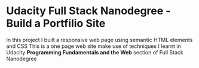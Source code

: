 # Udacity Full Stack Nanodegree - Build a Portfilio Site
In this project I built a responsive web page using semantic HTML elements and CSS 
This is a one page web site make use of techniques I learnt in Udacity **Programming Fundamentals and the Web** section of Full Stack Nanodegree 
